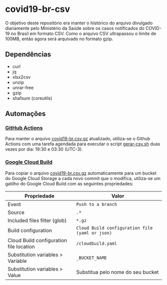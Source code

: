 # covid19-br-csv
O objetivo deste repositório era manter o histórico do arquivo divulgado diariamente pelo Ministério da Saúde sobre os casos notificados do COVID-19 no Brasil em formato CSV. Como o arquivo CSV ultrapassou o limite de 100MB, então agora será arquivado no formato gzip.

## Dependências

* curl
* jq
* xlsx2csv
* unzip
* unrar-free
* gzip
* sha1sum (coreutils)


## Automações

### [GitHub Actions](.github/workflows/gerar-csv.yml)
Para manter o arquivo [covid19-br.csv.gz](covid19-br.csv.gz) atualizado, utiliza-se o Github Actions com uma tarefa agendada para executar o script [gerar-csv.sh](gerar-csv.sh) duas vezes por dia: 19:30 e 03:30 (UTC-3).

### [Google Cloud Build](cloudbuild.yaml)
Para copiar o arquivo [covid19-br.csv.gz](covid19-br.csv.gz) automaticamente para um bucket do Google Cloud Storage a cada novo commit que o modifica, utiliza-se um gatilho do Google Cloud Build com as seguintes propriedades:

Propriedade | Valor
--- | ---
Event | `Push to a branch`
Source | `.*`
Included files filter (glob) | `*.gz`
Build configuration | `Cloud Build configuration file (yaml or json)`
Cloud Build configuration file location | `/cloudbuild.yaml`
Substitution variables > Variable | `_BUCKET_NAME`
Substitution variables > Value | Substitua pelo nome do seu bucket
